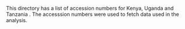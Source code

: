 This directory has a list of accession numbers for Kenya, Uganda and Tanzania .
The accesssion numbers were used to fetch data used in the analysis.

